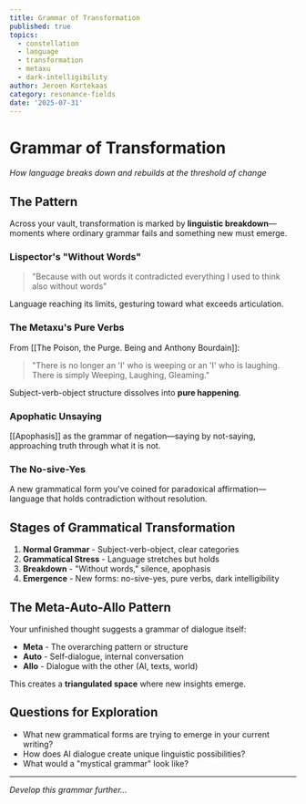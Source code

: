 ```yaml
---
title: Grammar of Transformation
published: true
topics:
  - constellation
  - language
  - transformation
  - metaxu
  - dark-intelligibility
author: Jeroen Kortekaas
category: resonance-fields
date: '2025-07-31'
---
```


# Grammar of Transformation

*How language breaks down and rebuilds at the threshold of change*

## The Pattern

Across your vault, transformation is marked by **linguistic breakdown**—moments where ordinary grammar fails and something new must emerge.

### Lispector's "Without Words"
> "Because with out words it contradicted everything I used to think also without words"

Language reaching its limits, gesturing toward what exceeds articulation.

### The Metaxu's Pure Verbs
From [[The Poison, the Purge. Being and Anthony Bourdain]]:
> "There is no longer an 'I' who is weeping or an 'I' who is laughing. There is simply Weeping, Laughing, Gleaming."

Subject-verb-object structure dissolves into **pure happening**.

### Apophatic Unsaying
[[Apophasis]] as the grammar of negation—saying by not-saying, approaching truth through what it is not.

### The No-sive-Yes
A new grammatical form you've coined for paradoxical affirmation—language that holds contradiction without resolution.

## Stages of Grammatical Transformation

1. **Normal Grammar** - Subject-verb-object, clear categories
2. **Grammatical Stress** - Language stretches but holds
3. **Breakdown** - "Without words," silence, apophasis  
4. **Emergence** - New forms: no-sive-yes, pure verbs, dark intelligibility

## The Meta-Auto-Allo Pattern

Your unfinished thought suggests a grammar of dialogue itself:
- **Meta** - The overarching pattern or structure
- **Auto** - Self-dialogue, internal conversation  
- **Allo** - Dialogue with the other (AI, texts, world)

This creates a **triangulated space** where new insights emerge.

## Questions for Exploration

- What new grammatical forms are trying to emerge in your current writing?
- How does AI dialogue create unique linguistic possibilities?
- What would a "mystical grammar" look like?

---

*Develop this grammar further...*
